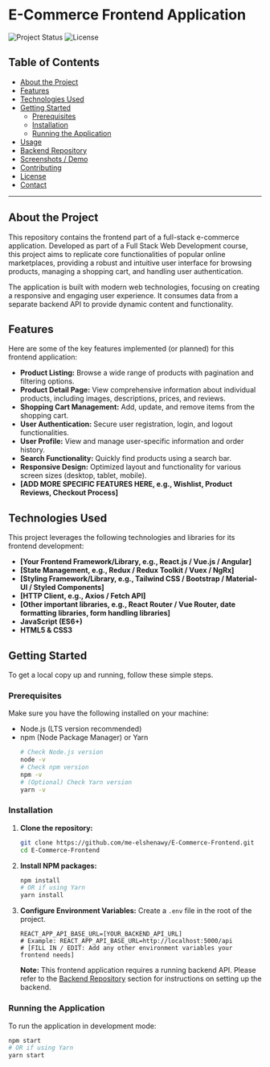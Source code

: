 # E-Commerce Frontend Application

![Project Status](https://img.shields.io/badge/status-development-orange) <!-- You can change this to 'in-progress', 'completed', etc. -->
![License](https://img.shields.io/badge/license-MIT-blue.svg) <!-- Or other license you choose -->

## Table of Contents

-   [About the Project](#about-the-project)
-   [Features](#features)
-   [Technologies Used](#technologies-used)
-   [Getting Started](#getting-started)
    -   [Prerequisites](#prerequisites)
    -   [Installation](#installation)
    -   [Running the Application](#running-the-application)
-   [Usage](#usage)
-   [Backend Repository](#backend-repository)
-   [Screenshots / Demo](#screenshots--demo)
-   [Contributing](#contributing)
-   [License](#license)
-   [Contact](#contact)

---

## About the Project

This repository contains the frontend part of a full-stack e-commerce application. Developed as part of a Full Stack Web Development course, this project aims to replicate core functionalities of popular online marketplaces, providing a robust and intuitive user interface for browsing products, managing a shopping cart, and handling user authentication.

The application is built with modern web technologies, focusing on creating a responsive and engaging user experience. It consumes data from a separate backend API to provide dynamic content and functionality.

## Features

Here are some of the key features implemented (or planned) for this frontend application:

-   **Product Listing:** Browse a wide range of products with pagination and filtering options.
-   **Product Detail Page:** View comprehensive information about individual products, including images, descriptions, prices, and reviews.
-   **Shopping Cart Management:** Add, update, and remove items from the shopping cart.
-   **User Authentication:** Secure user registration, login, and logout functionalities.
-   **User Profile:** View and manage user-specific information and order history.
-   **Search Functionality:** Quickly find products using a search bar.
-   **Responsive Design:** Optimized layout and functionality for various screen sizes (desktop, tablet, mobile).
-   **[ADD MORE SPECIFIC FEATURES HERE, e.g., Wishlist, Product Reviews, Checkout Process]**

## Technologies Used

This project leverages the following technologies and libraries for its frontend development:

-   **[Your Frontend Framework/Library, e.g., React.js / Vue.js / Angular]**
-   **[State Management, e.g., Redux / Redux Toolkit / Vuex / NgRx]**
-   **[Styling Framework/Library, e.g., Tailwind CSS / Bootstrap / Material-UI / Styled Components]**
-   **[HTTP Client, e.g., Axios / Fetch API]**
-   **[Other important libraries, e.g., React Router / Vue Router, date formatting libraries, form handling libraries]**
-   **JavaScript (ES6+)**
-   **HTML5 & CSS3**

## Getting Started

To get a local copy up and running, follow these simple steps.

### Prerequisites

Make sure you have the following installed on your machine:

-   Node.js (LTS version recommended)
-   npm (Node Package Manager) or Yarn
    ```bash
    # Check Node.js version
    node -v
    # Check npm version
    npm -v
    # (Optional) Check Yarn version
    yarn -v
    ```

### Installation

1.  **Clone the repository:**
    ```bash
    git clone https://github.com/me-elshenawy/E-Commerce-Frontend.git
    cd E-Commerce-Frontend
    ```
2.  **Install NPM packages:**
    ```bash
    npm install
    # OR if using Yarn
    yarn install
    ```
3.  **Configure Environment Variables:**
    Create a `.env` file in the root of the project.
    ```
    REACT_APP_API_BASE_URL=[YOUR_BACKEND_API_URL]
    # Example: REACT_APP_API_BASE_URL=http://localhost:5000/api
    # [FILL IN / EDIT: Add any other environment variables your frontend needs]
    ```
    **Note:** This frontend application requires a running backend API. Please refer to the [Backend Repository](#backend-repository) section for instructions on setting up the backend.

### Running the Application

To run the application in development mode:

```bash
npm start
# OR if using Yarn
yarn start
